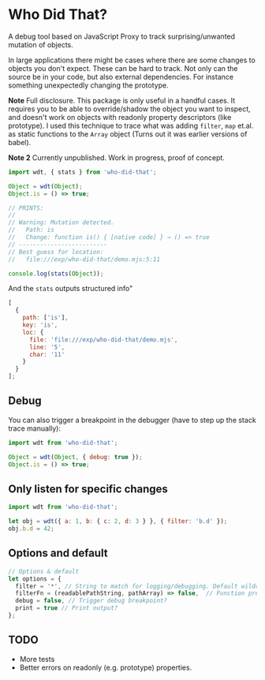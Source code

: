 # Who Did That?

A debug tool based on JavaScript Proxy to track surprising/unwanted mutation of objects.

In large applications there might be cases where there are some changes to objects you don't expect. These can be hard to track. Not only can the source be in your code, but also external dependencies. For instance something unexpectedly changing the prototype.

**Note** Full disclosure. This package is only useful in a handful cases. It requires you to be able to override/shadow the object you want to inspect, and doesn't work on objects with readonly property descriptors (like prototype). I used this technique to trace what was adding `filter`, `map` et.al. as static functions to the `Array` object (Turns out it was earlier versions of babel).

**Note 2** Currently unpublished. Work in progress, proof of concept.

```js
import wdt, { stats } from 'who-did-that';

Object = wdt(Object);
Object.is = () => true;

// PRINTS:
//
// Warning: Mutation detected.
//   Path: is
//   Change: function is() { [native code] } → () => true
// -------------------------
// Best guess for location:
//   file:///exp/who-did-that/demo.mjs:5:11

console.log(stats(Object));
```

And the `stats` outputs structured info"

```js
[
  {
    path: ['is'],
    key: 'is',
    loc: {
      file: 'file:///exp/who-did-that/demo.mjs',
      line: '5',
      char: '11'
    }
  }
];
```

## Debug

You can also trigger a breakpoint in the debugger (have to step up the stack trace manually):

```js
import wdt from 'who-did-that';

Object = wdt(Object, { debug: true });
Object.is = () => true;
```

## Only listen for specific changes

```js
import wdt from 'who-did-that';

let obj = wdt({ a: 1, b: { c: 2, d: 3 } }, { filter: 'b.d' });
obj.b.d = 42;
```

## Options and default

```js
// Options & default
let options = {
  filter = '*', // String to match for logging/debugging. Default wildcard (everything)
  filterFn = (readablePathString, pathArray) => false,  // Function predicate for filtering  similar to filter string above
  debug = false, // Trigger debug breakpoint?
  print = true // Print output?
};
```

## TODO

* More tests
* Better errors on readonly (e.g. prototype) properties.
